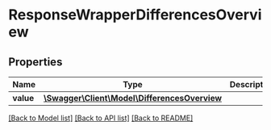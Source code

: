 # ResponseWrapperDifferencesOverview

## Properties
Name | Type | Description | Notes
------------ | ------------- | ------------- | -------------
**value** | [**\Swagger\Client\Model\DifferencesOverview**](DifferencesOverview.md) |  | [optional] 

[[Back to Model list]](../README.md#documentation-for-models) [[Back to API list]](../README.md#documentation-for-api-endpoints) [[Back to README]](../README.md)


